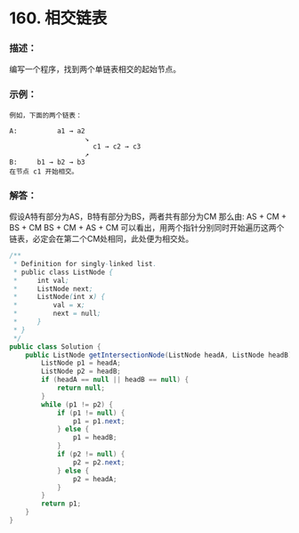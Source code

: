 # 160. 相交链表

### 描述：
编写一个程序，找到两个单链表相交的起始节点。
### 示例：
```
例如，下面的两个链表：

A:          a1 → a2
                   ↘
                     c1 → c2 → c3
                   ↗            
B:     b1 → b2 → b3
在节点 c1 开始相交。
```
### 解答：
假设A特有部分为AS，B特有部分为BS，两者共有部分为CM
那么由: AS + CM + BS + CM
       BS + CM + AS + CM
可以看出，用两个指针分别同时开始遍历这两个链表，必定会在第二个CM处相同，此处便为相交处。
```java
/**
 * Definition for singly-linked list.
 * public class ListNode {
 *     int val;
 *     ListNode next;
 *     ListNode(int x) {
 *         val = x;
 *         next = null;
 *     }
 * }
 */
public class Solution {
    public ListNode getIntersectionNode(ListNode headA, ListNode headB) {
        ListNode p1 = headA;
        ListNode p2 = headB;
        if (headA == null || headB == null) {
            return null;
        }
        while (p1 != p2) {
            if (p1 != null) {
                p1 = p1.next;
            } else {
                p1 = headB;
            }
            if (p2 != null) {
                p2 = p2.next;
            } else {
                p2 = headA;
            }
        }
        return p1;
    }
}
```